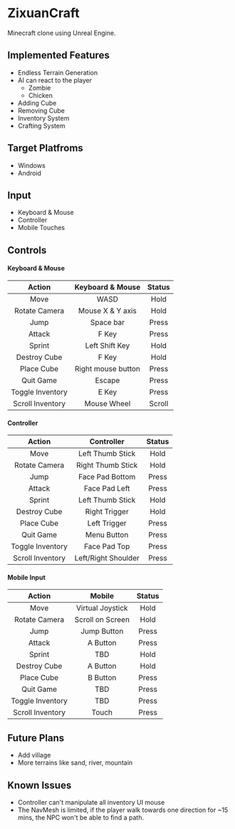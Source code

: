 # ZixuanCraft
Minecraft clone using Unreal Engine.

## Implemented Features
- Endless Terrain Generation
- AI can react to the player
    - Zombie
    - Chicken
- Adding Cube
- Removing Cube
- Inventory System
- Crafting System
 
## Target Platfroms
- Windows
- Android

## Input
- Keyboard & Mouse
- Controller
- Mobile Touches

## Controls
#### Keyboard & Mouse
| Action           | Keyboard & Mouse    | Status             |
|:----------------:|:-------------------:|:------------------:|
| Move             | WASD                | Hold               |
| Rotate Camera    | Mouse X & Y axis    | Hold               |
| Jump             | Space bar           | Press              |
| Attack           | F Key               | Press              |
| Sprint           | Left Shift Key      | Hold               |
| Destroy Cube     | F Key               | Hold               |
| Place Cube       | Right mouse button  | Press              |
| Quit Game        | Escape              | Press              |
| Toggle Inventory | E Key               | Press              |
| Scroll Inventory | Mouse Wheel         | Scroll             |

#### Controller
| Action           | Controller          | Status             |
|:---------------: |:-------------------:|:------------------:|
| Move             | Left Thumb Stick    | Hold               |
| Rotate Camera    | Right Thumb Stick   | Hold               |
| Jump             | Face Pad Bottom     | Press              |
| Attack           | Face Pad Left       | Press              |
| Sprint           | Left Thumb Stick    | Hold               |
| Destroy Cube     | Right Trigger       | Hold               |
| Place Cube       | Left Trigger        | Press              |
| Quit Game        | Menu Button         | Press              |
| Toggle Inventory | Face Pad Top        | Press              |
| Scroll Inventory | Left/Right Shoulder | Press              |
 
#### Mobile Input
| Action           | Mobile              | Status             |
|:---------------: |:-------------------:|:------------------:|
| Move             | Virtual Joystick    | Hold               |
| Rotate Camera    | Scroll on Screen    | Hold               |
| Jump             | Jump Button         | Press              |
| Attack           | A Button            | Press              |
| Sprint           | TBD                 | Hold               |
| Destroy Cube     | A Button            | Hold               |
| Place Cube       | B Button            | Press              |
| Quit Game        | TBD                 | Press              |
| Toggle Inventory | TBD                 | Press              |
| Scroll Inventory | Touch               | Press              |

## Future Plans
- Add village
- More terrains like sand, river, mountain

## Known Issues
- Controller can't manipulate all inventory UI mouse
- The NavMesh is limited, if the player walk towards one direction for ~15 mins, the NPC won't be able to find a path.